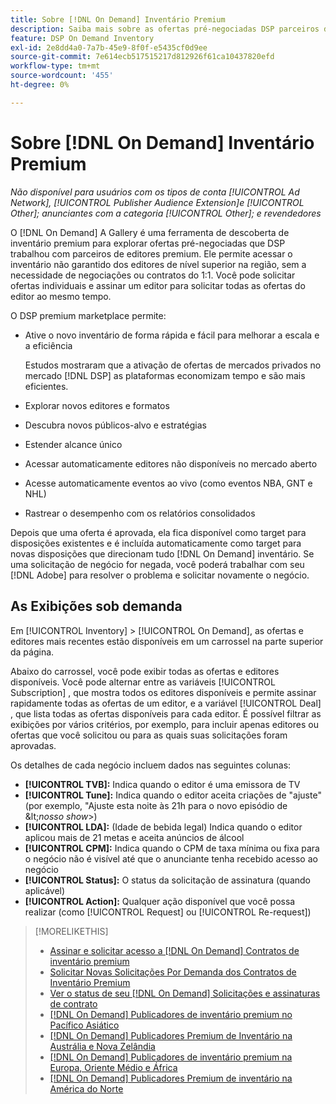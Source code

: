 ```yaml
---
title: Sobre [!DNL On Demand] Inventário Premium
description: Saiba mais sobre as ofertas pré-negociadas DSP parceiros de editores premium.
feature: DSP On Demand Inventory
exl-id: 2e8dd4a0-7a7b-45e9-8f0f-e5435cf0d9ee
source-git-commit: 7e614ecb517515217d812926f61ca10437820efd
workflow-type: tm+mt
source-wordcount: '455'
ht-degree: 0%

---
```


# Sobre [!DNL On Demand] Inventário Premium

*Não disponível para usuários com os tipos de conta [!UICONTROL Ad Network], [!UICONTROL Publisher Audience Extension]e [!UICONTROL Other]; anunciantes com a categoria [!UICONTROL Other]; e revendedores*

O [!DNL On Demand] A Gallery é uma ferramenta de descoberta de inventário premium para explorar ofertas pré-negociadas que DSP trabalhou com parceiros de editores premium. Ele permite acessar o inventário não garantido dos editores de nível superior na região, sem a necessidade de negociações ou contratos do 1:1. Você pode solicitar ofertas individuais e assinar um editor para solicitar todas as ofertas do editor ao mesmo tempo.

O DSP premium marketplace permite:

* Ative o novo inventário de forma rápida e fácil para melhorar a escala e a eficiência

   Estudos mostraram que a ativação de ofertas de mercados privados no mercado [!DNL DSP] as plataformas economizam tempo e são mais eficientes.

* Explorar novos editores e formatos

* Descubra novos públicos-alvo e estratégias

* Estender alcance único

* Acessar automaticamente editores não disponíveis no mercado aberto

* Acesse automaticamente eventos ao vivo (como eventos NBA, GNT e NHL)

* Rastrear o desempenho com os relatórios consolidados

Depois que uma oferta é aprovada, ela fica disponível como target para disposições existentes e é incluída automaticamente como target para novas disposições que direcionam tudo [!DNL On Demand] inventário. Se uma solicitação de negócio for negada, você poderá trabalhar com seu [!DNL Adobe] para resolver o problema e solicitar novamente o negócio.

## As Exibições sob demanda

Em [!UICONTROL Inventory] > [!UICONTROL On Demand], as ofertas e editores mais recentes <!-- how recent? --> estão disponíveis em um carrossel na parte superior da página.

Abaixo do carrossel, você pode exibir todas as ofertas e editores disponíveis. Você pode alternar entre as variáveis [!UICONTROL Subscription] , que mostra todos os editores disponíveis e permite assinar rapidamente todas as ofertas de um editor, e a variável [!UICONTROL Deal] , que lista todas as ofertas disponíveis para cada editor. É possível filtrar as exibições por vários critérios, por exemplo, para incluir apenas editores ou ofertas que você solicitou ou para as quais suas solicitações foram aprovadas.

Os detalhes de cada negócio incluem dados nas seguintes colunas:

* **[!UICONTROL TVB]:** Indica quando o editor é uma emissora de TV
* **[!UICONTROL Tune]:** Indica quando o editor aceita criações de &quot;ajuste&quot; (por exemplo, &quot;Ajuste esta noite às 21h para o novo episódio de \&lt;*nosso show*\>)
* **[!UICONTROL LDA]:** (Idade de bebida legal) Indica quando o editor aplicou mais de 21 metas e aceita anúncios de álcool
* **[!UICONTROL CPM]:** Indica quando o CPM de taxa mínima ou fixa para o negócio não é visível até que o anunciante tenha recebido acesso ao negócio
* **[!UICONTROL Status]:** O status da solicitação de assinatura (quando aplicável)
* **[!UICONTROL Action]:** Qualquer ação disponível que você possa realizar (como [!UICONTROL Request] ou [!UICONTROL Re-request])

>[!MORELIKETHIS]
>
>* [Assinar e solicitar acesso a [!DNL On Demand] Contratos de inventário premium](on-demand-inventory-subscribe.md)
>* [Solicitar Novas Solicitações Por Demanda dos Contratos de Inventário Premium](on-demand-inventory-rerequest.md)
>* [Ver o status de seu [!DNL On Demand] Solicitações e assinaturas de contrato](on-demand-inventory-view-status.md)
>* [[!DNL On Demand] Publicadores de inventário premium no Pacífico Asiático](on-demand-inventory-publishers-apac.md)
>* [[!DNL On Demand] Publicadores Premium de Inventário na Austrália e Nova Zelândia](on-demand-inventory-publishers-anz.md)
>* [[!DNL On Demand] Publicadores de inventário premium na Europa, Oriente Médio e África](on-demand-inventory-publishers-emea.md)
>* [[!DNL On Demand] Publicadores Premium de inventário na América do Norte](on-demand-inventory-publishers-na.md)

